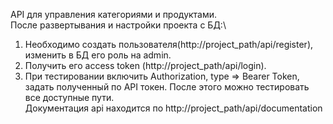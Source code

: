 API для управления категориями и продуктами.\
После развертывания и настройки проекта с БД:\
1) Необходимо создать пользователя(http://project_path/api/register), изменить в БД его роль на admin.
2) Получить его access token (http://project_path/api/login).
3) При тестировании включить Authorization, type => Bearer Token, задать полученный по API токен.
После этого можно тестировать все доступные пути.\
Документация api находится по http://project_path/api/documentation
